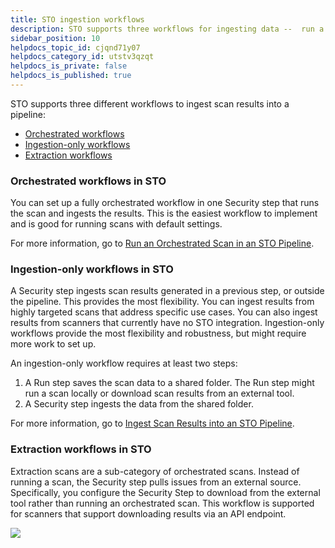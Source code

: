 ```yaml
---
title: STO ingestion workflows
description: STO supports three workflows for ingesting data --  run a local scan (orchestrated), ingest results from a shared folder (ingestion-only), and download results from an external scanner (data-load).
sidebar_position: 10
helpdocs_topic_id: cjqnd71y07
helpdocs_category_id: utstv3qzqt
helpdocs_is_private: false
helpdocs_is_published: true
---
```


STO supports three different workflows to ingest scan results into a pipeline:

- [Orchestrated workflows](#orchestrated-workflows-in-sto)
- [Ingestion-only workflows](#ingestion-only-workflows-in-sto)
- [Extraction workflows](#extraction-workflows-in-sto)

### Orchestrated workflows in STO

You can set up a fully orchestrated workflow in one Security step that runs the scan and ingests the results. This is the easiest workflow to implement and is good for running scans with default settings.

For more information, go to [Run an Orchestrated Scan in an STO Pipeline](run-an-orchestrated-scan-in-sto.md).

### Ingestion-only workflows in STO

A Security step ingests scan results generated in a previous step, or outside the pipeline. This provides the most flexibility. You can ingest results from highly targeted scans that address specific use cases. You can also ingest results from scanners that currently have no STO integration. Ingestion-only workflows provide the most flexibility and robustness, but might require more work to set up.

An ingestion-only workflow requires at least two steps:

1. A Run step saves the scan data to a shared folder. The Run step might run a scan locally or download scan results from an external tool.
2. A Security step ingests the data from the shared folder.

For more information, go to [Ingest Scan Results into an STO Pipeline](/docs/security-testing-orchestration/use-sto/orchestrate-and-ingest/ingest-scan-results-into-an-sto-pipeline.md). 

### Extraction workflows in STO

Extraction scans are a sub-category of orchestrated scans. Instead of running a scan, the Security step pulls issues from an external source. Specifically, you configure the Security Step to download from the external tool rather than running an orchestrated scan. This workflow is supported for scanners that support downloading results via an API endpoint.

![](../static/sto-workflows-overview-04.png)

